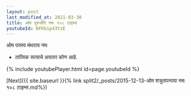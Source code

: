 ```yaml
---
layout: post
last_modified_at: 2021-03-30
title: ओम पुरुजीते नमः १०८ टाइम्स
youtubeId: BFKbip43YzE
---
```

 
 
 ओम परमय मंथराय नमः  
 
 -  तात्विक सत्याचे अवतार कोण आहे. 
 
  
 
  
 
 
 
 
 
 


{% include youtubePlayer.html id=page.youtubeId %}
 
[Next]({{ site.baseurl }}{% link  split2/_posts/2015-12-13-ओम शत्रुतापनाया नमः १०८ टाइम्स.md%})
 
